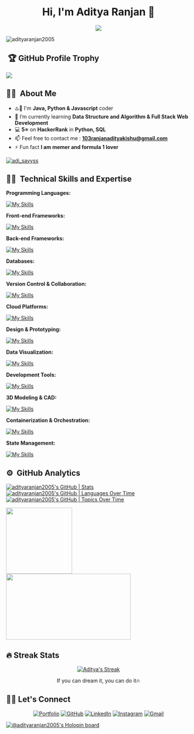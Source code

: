 <h1 align="center">Hi, I'm Aditya Ranjan 👋</h1>

<p align="center">
  <a href="https://github.com/DenverCoder1/readme-typing-svg"><img src="https://readme-typing-svg.herokuapp.com?lines=Computer+Science+Student;MERN+Stack+Web+Developer;Pro+DSA+Solver;Devops+Enthusiast;Blockchain+and+Web+3.0;Always%20learning%20new%20things&center=true&width=380&height=45"></a>
</p>

<p align="left"> <img src="https://komarev.com/ghpvc/?username=adityaranjan2005&label=Profile%20views&color=0e75b6&style=flat" alt="adityaranjan2005" /> </p>

## &nbsp;🏆 GitHub Profile Trophy

<img src="https://github-profile-trophy.vercel.app/?username=adityaranjan2005&theme=juicyfresh&no-bg=true" />

## 👨‍💻  &nbsp;About Me 
- ♨️🐍 I'm **Java, Python & Javascript** coder
- 🌱 I’m currently learning **Data Structure and Algorithm & Full Stack Web Development**
- 💻 **5⭐** on **HackerRank** in **Python, SQL**
- 📫 Feel free to contact me : **103ranjanadityakishu@gmail.com**
- ⚡ Fun fact **I am memer and formula 1 lover**

<p align="left"> <a href="https://twitter.com/adi_sayyss" target="blank"><img src="https://img.shields.io/twitter/follow/adi_sayyss?logo=twitter&style=for-the-badge" alt="adi_sayyss" /></a> </p>

</p>

## 👨‍💻  &nbsp;Technical Skills and Expertise
**Programming Languages:**

[![My Skills](https://skillicons.dev/icons?i=js,python,c,java,ts,solidity,matlab)](https://skillicons.dev)


**Front-end Frameworks:**

[![My Skills](https://skillicons.dev/icons?i=react,vue,nextjs,bootstrap,tailwind,threejs,html,css)](https://skillicons.dev)


**Back-end Frameworks:**

[![My Skills](https://skillicons.dev/icons?i=express,flask,nodejs,jenkins,appwrite)](https://skillicons.dev)


**Databases:**

[![My Skills](https://skillicons.dev/icons?i=mongodb,mysql)](https://skillicons.dev)


**Version Control & Collaboration:**

[![My Skills](https://skillicons.dev/icons?i=git,github,notion,obsidian,replit)](https://skillicons.dev)


**Cloud Platforms:**

[![My Skills](https://skillicons.dev/icons?i=aws,gcp,azure,cloudflare,firebase,netlify,vercel)](https://skillicons.dev)


**Design & Prototyping:**

[![My Skills](https://skillicons.dev/icons?i=figma)](https://skillicons.dev)


**Data Visualization:**

[![My Skills](https://skillicons.dev/icons?i=d3)](https://skillicons.dev)


**Development Tools:**

[![My Skills](https://skillicons.dev/icons?i=babel,anaconda,visualstudio,vscode,idea,npm,postman)](https://skillicons.dev)


**3D Modeling & CAD:**

[![My Skills](https://skillicons.dev/icons?i=autocad)](https://skillicons.dev)


**Containerization & Orchestration:**

[![My Skills](https://skillicons.dev/icons?i=kubernetes)](https://skillicons.dev)


**State Management:**

[![My Skills](https://skillicons.dev/icons?i=redux)](https://skillicons.dev)

<p>

## ⚙️ &nbsp;GitHub Analytics

[![adityaranjan2005's GitHub | Stats](https://stats.quira.sh/adityaranjan2005/github?theme=dark)](https://quira.sh?utm_source=widgets&utm_campaign=adityaranjan2005)
[![adityaranjan2005's GitHub | Languages Over Time](https://stats.quira.sh/adityaranjan2005/languages-over-time?theme=dark)](https://quira.sh?utm_source=widgets&utm_campaign=adityaranjan2005)
[![adityaranjan2005's GitHub | Topics Over Time](https://stats.quira.sh/adityaranjan2005/topics-over-time?theme=dark)](https://quira.sh?utm_source=widgets&utm_campaign=adityaranjan2005)

<p align="left"> 
<a href="https://github.com/adityaranjan2005"> 
<img height="180em" src="https://github-readme-stats-eight-theta.vercel.app/api?username=adityaranjan2005&show_icons=true&theme=algolia&include_all_commits=true&count_private=true"/> 
<img height="180em" width = "340em" src="https://github-readme-stats-eight-theta.vercel.app/api/top-langs/?username=adityaranjan2005&layout=compact&langs_count=8&theme=algolia"/> 
</a>
</p>

## 🔥 Streak Stats

<!-- GitHub Readme Streak Stats - https://github.com/DenverCoder1/github-readme-streak-stats -->
<p align="center">
  <a href="https://github.com/DenverCoder1/github-readme-streak-stats">
    <img title="🔥" alt="Aditya's Streak" src="https://github-readme-streak-stats.herokuapp.com/?user=adityaranjan2005&theme=monokai-metallian&hide_border=true"/>
  </a>
  <p align="center"> If you can dream it, you can do it🔥 </p>
</p>

## 🙋‍♀️ Let's Connect

<p align="center">
	<a href="https://linktr.ee/adityaranjan2005" target="_blank"><img src="https://img.icons8.com/bubbles/50/000000/web.png" alt="Portfolio"/></a>
	<a href="https://github.com/adityaranjan2005" target="_blank"><img src="https://img.icons8.com/bubbles/50/000000/github.png" alt="GitHub"/></a>
	<a href="https://www.linkedin.com/in/adityaranjan2005/" target="_blank"><img src="https://img.icons8.com/bubbles/50/000000/linkedin.png" alt="LinkedIn"/></a>
<!-- 	<a href="https://www.facebook.com/yashitanamdeo/" target="_blank"><img src="https://img.icons8.com/bubbles/50/000000/facebook-new.png" alt="Facebook"/></a> -->
	<a href="https://www.x.com/adi_sayyss/" target="_blank"><img src="https://img.icons8.com/bubbles/50/000000/x.png" alt="Instagram"/></a>
	<a href="mailto:103ranjanadityakishu@gmail.com" target="_blank"><img src="https://img.icons8.com/bubbles/50/000000/gmail.png" alt="Gmail"/></a>
</p>

[![@adityaranjan2005's Holopin board](https://holopin.me/adityaranjan2005)](https://holopin.io/@adityaranjan2005)
